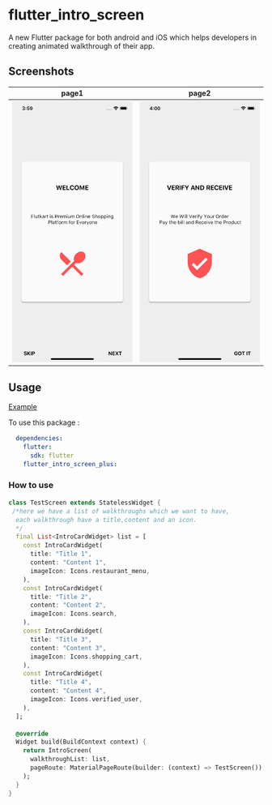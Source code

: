 # flutter_intro_screen

A new Flutter package for both android and iOS which helps developers in creating animated walkthrough of their app.

## Screenshots

|page1|page2|
| ------------------------------- |------------------------------ |  
| ![page1](ss1.png) | ![page2](ss2.png) |

## Usage

[Example](https://github.com/inamhusain/flutter_intro_screen_plus.git)

To use this package :

```yaml
  dependencies:
    flutter:
      sdk: flutter
    flutter_intro_screen_plus:
```

### How to use

```dart
class TestScreen extends StatelessWidget {
 /*here we have a list of walkthroughs which we want to have, 
  each walkthrough have a title,content and an icon.
  */
  final List<IntroCardWidget> list = [
    const IntroCardWidget(
      title: "Title 1",
      content: "Content 1",
      imageIcon: Icons.restaurant_menu,
    ),
    const IntroCardWidget(
      title: "Title 2",
      content: "Content 2",
      imageIcon: Icons.search,
    ),
    const IntroCardWidget(
      title: "Title 3",
      content: "Content 3",
      imageIcon: Icons.shopping_cart,
    ),
    const IntroCardWidget(
      title: "Title 4",
      content: "Content 4",
      imageIcon: Icons.verified_user,
    ),
  ];

  @override
  Widget build(BuildContext context) {
    return IntroScreen(
      walkthroughList: list,
      pageRoute: MaterialPageRoute(builder: (context) => TestScreen()),
    );
  }
}

```
